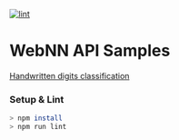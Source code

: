 [![lint](https://github.com/webmachinelearning/webnn-samples/workflows/lint/badge.svg)](https://github.com/webmachinelearning/webnn-samples/actions)


# WebNN API Samples

[Handwritten digits classification](https://webmachinelearning.github.io/webnn-samples/lenet/)

### Setup & Lint

```sh
> npm install
> npm run lint
```
